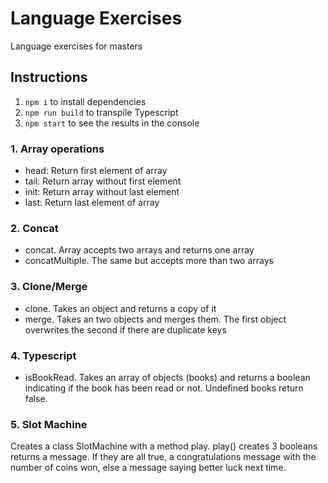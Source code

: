 # Language Exercises

Language exercises for masters

## Instructions

1. `npm i` to install dependencies
2. `npm run build` to transpile Typescript
3. `npm start` to see the results in the console

### 1. Array operations

- head: Return first element of array
- tail: Return array without first element
- init: Return array without last element
- last: Return last element of array

### 2. Concat

- concat. Array accepts two arrays and returns one array
- concatMultiple. The same but accepts more than two arrays

### 3. Clone/Merge

- clone. Takes an object and returns a copy of it
- merge. Takes an two objects and merges them. The first object overwrites the second if there are duplicate keys

### 4. Typescript

- isBookRead. Takes an array of objects (books) and returns a boolean indicating if the book has been read or not. Undefined books return false.

### 5. Slot Machine

Creates a class SlotMachine with a method play. play() creates 3 booleans returns a message. If they are all true, a congratulations message with the number of coins won, else a message saying better luck next time.
